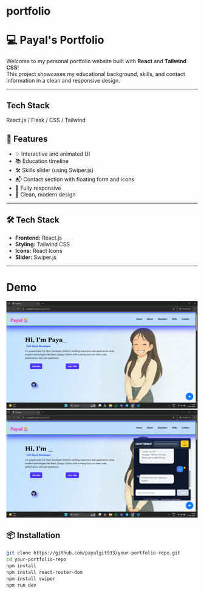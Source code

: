 # portfolio

# 💻 Payal's Portfolio

Welcome to my personal portfolio website built with **React** and **Tailwind CSS**!  
This project showcases my educational background, skills, and contact information in a clean and responsive design.

---
## Tech Stack
React.js / Flask / CSS / Tailwind 

## 🚀 Features

- ✨ Interactive and animated UI
- 📚 Education timeline
- 🛠️ Skills slider (using Swiper.js)
- 📬 Contact section with floating form and icons
- 📱 Fully responsive
- 🌈 Clean, modern design

---

## 🛠️ Tech Stack

- **Frontend:** React.js
- **Styling:** Tailwind CSS
- **Icons:** React Icons
- **Slider:** Swiper.js

---
# Demo
![Screenshot](Screenshot.png)
![Screenshot](Screenshot1.png)

## 📦 Installation

```bash
git clone https://github.com/payalgit933/your-portfolio-repo.git
cd your-portfolio-repo
npm install
npm install react-router-dom
npm install swiper
npm run dev
